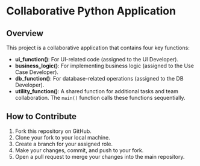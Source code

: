 # Collaborative Python Application

## Overview
This project is a collaborative application that contains four key functions:
- **ui_function()**: For UI-related code (assigned to the UI Developer).
- **business_logic()**: For implementing business logic (assigned to the Use Case Developer).
- **db_function()**: For database-related operations (assigned to the DB Developer).
- **utility_function()**: A shared function for additional tasks and team collaboration.
The `main()` function calls these functions sequentially.

## How to Contribute
1. Fork this repository on GitHub.
2. Clone your fork to your local machine.
3. Create a branch for your assigned role.
4. Make your changes, commit, and push to your fork.
5. Open a pull request to merge your changes into the main repository.



